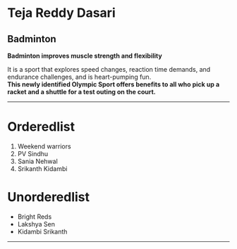 # Teja Reddy Dasari
## Badminton

**Badminton improves muscle strength and flexibility**

It is a sport that explores speed changes, reaction time demands, and endurance challenges, and is heart-pumping fun.<br>**This newly identified Olympic Sport offers benefits to all who pick up a racket and a shuttle for a test outing on the court.**

----------

# Orderedlist
1. Weekend warriors
5. PV Sindhu
4. Sania Nehwal
2. Srikanth Kidambi

# Unorderedlist
- Bright Reds
- Lakshya Sen 
- Kidambi Srikanth

------------


[About me]: (https://github.com/DasariTejaReddy/assignment2-Dasari/blob/main/WhatsApp%20Image%202023-02-01%20at%2012.23.06%20PM.jpeg)